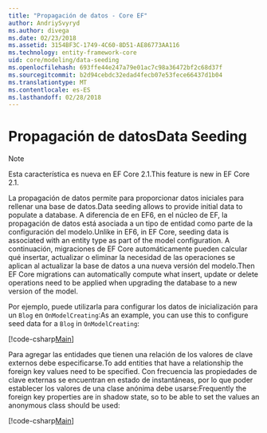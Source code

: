 ```yaml
---
title: "Propagación de datos - Core EF"
author: AndriySvyryd
ms.author: divega
ms.date: 02/23/2018
ms.assetid: 3154BF3C-1749-4C60-8D51-AE86773AA116
ms.technology: entity-framework-core
uid: core/modeling/data-seeding
ms.openlocfilehash: 693ffe44e247a79e01ac7c98a36472bf2c68d37f
ms.sourcegitcommit: b2d94cebdc32edad4fecb07e53fece66437d1b04
ms.translationtype: MT
ms.contentlocale: es-ES
ms.lasthandoff: 02/28/2018
---
```

# <a name="data-seeding"></a><span data-ttu-id="04e88-102">Propagación de datos</span><span class="sxs-lookup"><span data-stu-id="04e88-102">Data Seeding</span></span>

> [!NOTE]  
> <span data-ttu-id="04e88-103">Esta característica es nueva en EF Core 2.1.</span><span class="sxs-lookup"><span data-stu-id="04e88-103">This feature is new in EF Core 2.1.</span></span>

<span data-ttu-id="04e88-104">La propagación de datos permite para proporcionar datos iniciales para rellenar una base de datos.</span><span class="sxs-lookup"><span data-stu-id="04e88-104">Data seeding allows to provide initial data to populate a database.</span></span> <span data-ttu-id="04e88-105">A diferencia de en EF6, en el núcleo de EF, la propagación de datos está asociada a un tipo de entidad como parte de la configuración del modelo.</span><span class="sxs-lookup"><span data-stu-id="04e88-105">Unlike in EF6, in EF Core, seeding data is associated with an entity type as part of the model configuration.</span></span> <span data-ttu-id="04e88-106">A continuación, migraciones de EF Core automáticamente pueden calcular qué insertar, actualizar o eliminar la necesidad de las operaciones se aplican al actualizar la base de datos a una nueva versión del modelo.</span><span class="sxs-lookup"><span data-stu-id="04e88-106">Then EF Core migrations can automatically compute what insert, update or delete operations need to be applied when upgrading the database to a new version of the model.</span></span>

<span data-ttu-id="04e88-107">Por ejemplo, puede utilizarla para configurar los datos de inicialización para un `Blog` en `OnModelCreating`:</span><span class="sxs-lookup"><span data-stu-id="04e88-107">As an example, you can use this to configure seed data for a `Blog` in `OnModelCreating`:</span></span>

[!code-csharp[Main](../../../samples/core/DataSeeding/DataSeedingContext.cs?name=BlogSeed)]

<span data-ttu-id="04e88-108">Para agregar las entidades que tienen una relación de los valores de clave externos debe especificarse.</span><span class="sxs-lookup"><span data-stu-id="04e88-108">To add entities that have a relationship the foreign key values need to be specified.</span></span> <span data-ttu-id="04e88-109">Con frecuencia las propiedades de clave externas se encuentran en estado de instantáneas, por lo que poder establecer los valores de una clase anónima debe usarse:</span><span class="sxs-lookup"><span data-stu-id="04e88-109">Frequently the foreign key properties are in shadow state, so to be able to set the values an anonymous class should be used:</span></span>

[!code-csharp[Main](../../../samples/core/DataSeeding/DataSeedingContext.cs?name=PostSeed)]
